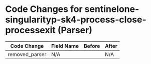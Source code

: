 # Code Changes for sentinelone-singularityp-sk4-process-close-processexit (Parser)

| Code Change | Field Name | Before | After |
|-------------|------------|--------|-------|
| removed_parser | N/A |  | N/A |